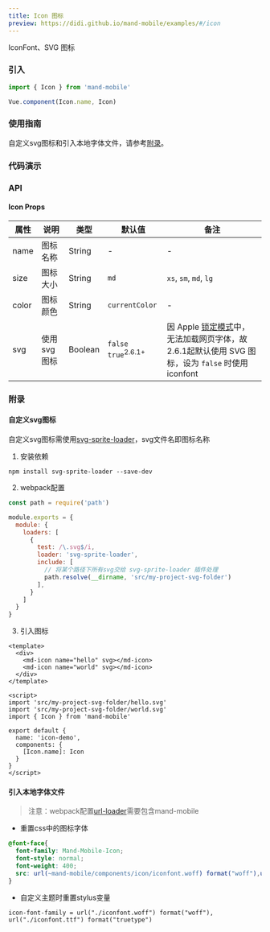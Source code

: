 ```yaml
---
title: Icon 图标
preview: https://didi.github.io/mand-mobile/examples/#/icon
---
```


IconFont、SVG 图标

### 引入

```javascript
import { Icon } from 'mand-mobile'

Vue.component(Icon.name, Icon)
```

### 使用指南

自定义svg图标和引入本地字体文件，请参考<a href="javascript:jumpAnchor('附录')">附录</a>。

### 代码演示
<!-- DEMO -->

### API

#### Icon Props
|属性 | 说明 | 类型 | 默认值| 备注|
|----|-----|------|------|------|
|name|图标名称|String|-|-|
|size|图标大小|String|`md`|`xs`, `sm`, `md`, `lg`|
|color|图标颜色|String|`currentColor`|-|
|svg|使用svg图标|Boolean|`false` `true`<sup class="version-after">2.6.1+</sup>|因 Apple [锁定模式](https://support.apple.com/zh-cn/HT212650)中，无法加载网页字体，故2.6.1起默认使用 SVG 图标，设为 `false` 时使用 iconfont|

### 附录

#### 自定义svg图标

自定义svg图标需使用<a href="https://github.com/kisenka/svg-sprite-loader" target="_blank">svg-sprite-loader</a>，svg文件名即图标名称

1. 安装依赖

```shell
npm install svg-sprite-loader --save-dev
```

2. webpack配置

```javascript
const path = require('path')

module.exports = {
  module: {
    loaders: [
      {
        test: /\.svg$/i,
        loader: 'svg-sprite-loader',
        include: [
          // 将某个路径下所有svg交给 svg-sprite-loader 插件处理
          path.resolve(__dirname, 'src/my-project-svg-folder')
        ],
      }
    ]
  }
}
```
3. 引入图标

```vue
<template>
  <div>
    <md-icon name="hello" svg></md-icon>
    <md-icon name="world" svg></md-icon>
  </div>
</template>

<script>
import 'src/my-project-svg-folder/hello.svg'
import 'src/my-project-svg-folder/world.svg'
import { Icon } from 'mand-mobile'

export default {
  name: 'icon-demo',
  components: {
    [Icon.name]: Icon
  }
}
</script>
```

#### 引入本地字体文件

> 注意：webpack配置[url-loader](https://github.com/webpack-contrib/url-loader)需要包含mand-mobile

* 重置css中的图标字体

```css
@font-face{
  font-family: Mand-Mobile-Icon;
  font-style: normal;
  font-weight: 400;
  src: url(~mand-mobile/components/icon/iconfont.woff) format("woff"),url(~mand-mobile/components/icon/iconfont.woff) format("truetype")
}
```

* 自定义主题时重置stylus变量

```
icon-font-family = url("./iconfont.woff") format("woff"), url("./iconfont.ttf") format("truetype")
```

